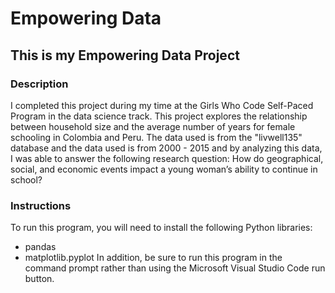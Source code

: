 # Empowering Data

## This is my Empowering Data Project

### Description
I completed this project during my time at the Girls Who Code Self-Paced Program in the data science track. This project explores the relationship between household size and the average number of years for female schooling in Colombia and Peru. The data used is from the "livwell135" database and the data used is from 2000 - 2015 and by analyzing this data, I was able to answer the following research question: How do geographical, social, and economic events impact a young woman’s ability to continue in school?

### Instructions
To run this program, you will need to install the following Python libraries:
 - pandas
 - matplotlib.pyplot
In addition, be sure to run this program in the command prompt rather than using the Microsoft Visual Studio Code run button.
